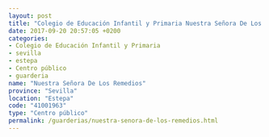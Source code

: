 ```yaml
---
layout: post
title: "Colegio de Educación Infantil y Primaria Nuestra Señora De Los Remedios"
date: 2017-09-20 20:57:05 +0200
categories:
- Colegio de Educación Infantil y Primaria
- sevilla
- estepa
- Centro público
- guarderia
name: "Nuestra Señora De Los Remedios"
province: "Sevilla"
location: "Estepa"
code: "41001963"
type: "Centro público"
permalink: /guarderias/nuestra-senora-de-los-remedios.html
---
```

